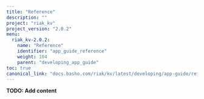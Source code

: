 ```yaml
---
title: "Reference"
description: ""
project: "riak_kv"
project_version: "2.0.2"
menu:
  riak_kv-2.0.2:
    name: "Reference"
    identifier: "app_guide_reference"
    weight: 104
    parent: "developing_app_guide"
toc: true
canonical_link: "docs.basho.com/riak/kv/latest/developing/app-guide/reference.md"
---
```


**TODO: Add content**
